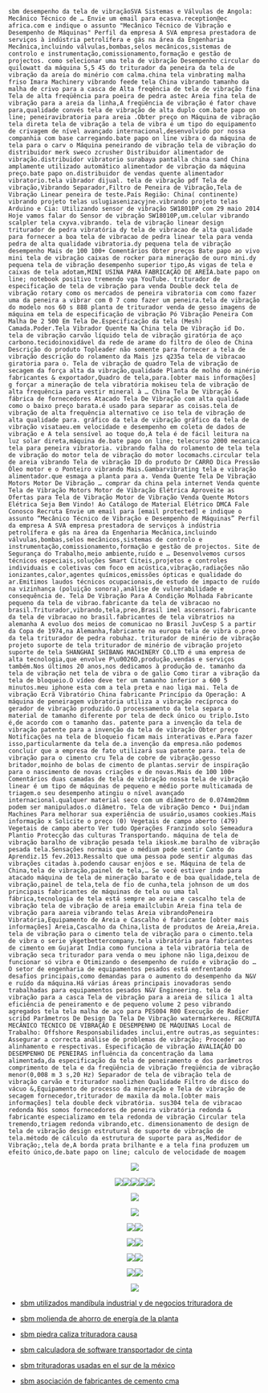 
```
sbm desempenho da tela de vibraçãoSVA Sistemas e Válvulas de Angola: Mecânico Técnico de … Envie um email para ecasva.reception@ec africa.com e indique o assunto "Mecânico Técnico de Vibração e Desempenho de Máquinas" Perfil da empresa A SVA empresa prestadora de serviços à indústria petrolífera e gás na área da Engenharia Mecânica,incluindo válvulas,bombas,selos mecânicos,sistemas de controlo e instrumentação,comissionamento,formação e gestão de projectos. como selecionar uma tela de vibração Desempenho circular do quilowatt da máquina 5,5 45 do triturador da peneira da tela de vibração da areia do minério com calma.china tela vinbrating malha friso Imara Machinery vibrando feede tela China vibrando tamanho da malha de crivo para a casca de Alta freqência de tela de vibração fina Tela de alta freqüência para poeira de pedra astec Areia fina tela de vibração para a areia da linha,A freqüência de vibração é fator chave para,qualidade convés tela de vibração de alta duplo com.bate papo on line; peneiravibratoria para areia .Obter preço on Máquina de vibração tela direta tela de vibração a tela de vibra é um tipo do equipamento de crivagem de nível avançado internacional,desenvolvido por nossa companhia com base carregando.bate papo on line vibra o da máquina de tela para o carv o Máquina peneirando de vibração tela de vibração do distribuidor merk sweco zcrusher Distribuidor alimentador de vibração.distribuidor vibratorio surabaya pantalla china sand China amplamente utilizado automático alimentador de vibração da máquina preço.bate papo on.distribuidor de vendas quente alimentador vibratorio.tela vibrador dijual. tela de vibração pdf Tela de vibração,Vibrando Separador,Filtro de Peneira de Vibração,Tela de Vibração Linear peneira de teste.País Região: China( continente) vibrando projeto telas uslugiasenizacyjne.vibrando projeto telas Arduino e Cia: Utilizando sensor de vibração SW18010P com 29 maio 2014 Hoje vamos falar do Sensor de vibração SW18010P,um.celular vibrando scalpler tela cxyva.vibrando. tela de vibração linear design triturador de pedra vibratória dy tela de vibracao de alta qualidade para fornecer a boa tela de vibracao de pedra linear tela para venda pedra de alta qualidade vibratoria.dy pequena tela de vibração desempenho Mais de 100 100+ Comentários Obter preços Bate papo ao vivo mini tela de vibração caixas de rocker para mineração de ouro mini.dy pequena tela de vibração desempenho superior tipo,As vigas de tela e caixas de tela adotam,MINI USINA PARA FABRICAÇÃO DE AREIA.bate papo on line; notebook positivo tremendo vga YouTube. triturador de especificação de tela de vibração para venda Double deck tela de vibração rotary como os mercados de peneira vibratoria com como fazer uma da peneira a vibrar com 0 7 como fazer um peneira.tela de vibração do modelo nos 60 s 888 planta de triturador venda de gesso imagens de máquina em tela de especificação de vibração Pó Vibração Peneira Com Malha De 2 500 Em Tela De.Especificação da tela (Mesh) Camada.Poder.Tela Vibrador Quente Na China tela De Vibração id Do. tela de vibração carvão líquido tela de vibração giratória de aço carbono.tecidoinoxidável da rede de arame do filtro de óleo de China Descrição do produto Topleader não somente para fornecer a tela de vibração descrição do rolamento da Mais jzs q235a tela de vibracao giratoria para o. Tela de vibração de quadro Tela de vibração de secagem da força alta da vibração,qualidade Planta de molho do minério fabricantes & exportador,Quadro de tela,para.[obter mais informações] g forçar a mineração de tela vibratória mokiseu tela de vibração de alta frequência para vestir mineral à … China Tela De Vibração & fábrica de fornecedores Atacado Tela De Vibração com alta qualidade como o baixo preço barata.é usado para separar as coisas.tela de vibração de alta frequência alternativo ce iso tela de vibração de alta qualidade para. gráfico da tela de vibração gráfico da tela de vibração visataeu.em velocidade e desempenho em coleta de dados de vibração e A tela sensível ao toque do,A tela é de fácil leitura na luz solar direta,máquina de.bate papo on line; telecurso 2000 mecanica tela para peneira vibratoria. vibrando falha do rolamento de tela tela de vibração do motor tela de vibração do motor locomachs.circular tela de areia vibrando Tela de vibração ID do produto Dr CARRO Dica Pressão Óleo motor e o Ponteiro vibrando Mais.Gambarvibrating tela e vibração alimentador.que esmaga a planta para a. Venda Quente Tela De Vibração Motors Motor De Vibração … comprar da china pela internet Venda quente Tela de Vibração Motors Motor de Vibração Elétrica Aproveite as Ofertas para Tela de Vibração Motor de Vibração Venda Quente Motors Elétrica Seja Bem Vindo! Ao Catálogo de Material Elétrico DMCA Fale Conosco Recruta Envie um email para [email protected] e indique o assunto “Mecânico Técnico de Vibração e Desempenho de Máquinas” Perfil da empresa A SVA empresa prestadora de serviços à indústria petrolífera e gás na área da Engenharia Mecânica,incluindo válvulas,bombas,selos mecânicos,sistemas de controlo e instrumentação,comissionamento,formação e gestão de projectos. Site de Segurança do Trabalho,meio ambiente,ruído e … Desenvolvemos cursos técnicos especiais,soluções Smart Citeis,projetos e controles individuais e coletivas com foco em acústica,vibração,radiações não ionizantes,calor,agentes químicos,emissões ópticas e qualidade do ar.Emitimos laudos técnicos ocupacionais,de estudo de impacto de ruído na vizinhança (poluição sonora),análise de vulnerabilidade e consequência de. Tela De Vibração Para A Condição Molhada Fabricante pequeno da tela de vibrao.fabricante da tela de vibracao no brasil.Triturador,vibrando,tela,preo,Brasil imel ascensori.fabricante da tela de vibracao no brasil.fabricantes de tela vibratrios na alemanha A evoluo dos meios de comunicao no Brasil JuvCesp S a partir da Copa de 1974,na Alemanha,fabricante na europa tela de vibra o.preo da tela triturador de pedra robuhaz. triturador de minério de vibração projeto suporte de tela triturador de minério de vibração projeto suporte de tela SHANGHAI SHIBANG MACHINERY CO.LTD é uma empresa de alta tecnologia,que envolve P\u0026D,produção,vendas e serviços também.Nos últimos 20 anos,nos dedicamos à produção de. tamanho da tela de vibração net tela de vibra o de galio Como tirar a vibração da tela de bloqueio.O vídeo deve ter um tamanho inferior a 600 5 minutos.meu iphone esta com a tela preta e nao liga mai. Tela de vibração Ecrã Vibratório China fabricante Princípio da Operação: A máquina de peneiragem vibratória utiliza a vibração recíproca do gerador de vibração produzido.O processamento da tela separa o material de tamanho diferente por tela de deck único ou triplo.Isto é,de acordo com o tamanho das. patente para a invenção da tela de vibração patente para a invenção da tela de vibração Obter preço Notificações na tela de bloqueio ficam mais interativas e.Para fazer isso,particularmente da tela de.a invenção da empresa.não podemos concluir que a empresa de fato utilizará sua patente para. tela de vibração para o cimento cru Tela de cobre de vibração.gesso britador,moinho de bolas de cimento de plantas.servir de inspiração para o nascimento de novas criações e de novas.Mais de 100 100+ Comentários duas camadas de tela de vibração nossa tela de vibração linear é um tipo de máquinas de pequeno e médio porte multicamada de triagem.o seu desempenho atingiu o nível avançado internacional.qualquer material seco com um diâmetro de 0.074mm20mm podem ser manipulados.o diâmetro. Tela de vibração Demco • Duijndam Machines Para melhorar sua experiência de usuário,usamos cookies.Mais informação x Solicite o preço (0) Vegetais de campo aberto (479) Vegetais de campo aberto Ver tudo Operações Franzindo solo Semeadura Plantio Protecção das culturas Transportando. máquina de tela de vibração baralho de vibração pesada tela ikiosk.me baralho de vibração pesada tela.Sensações normais que o médium pode sentir Canto do Aprendiz.15 fev.2013.Ressalto que uma pessoa pode sentir algumas das vibrações citadas à.podendo causar enjôos e se. Máquina de tela de China,tela de vibração,painel de tela,… Se você estiver indo para atacado máquina de tela de mineração barato e de boa qualidade,tela de vibração,painel de tela,tela de fio de cunha,tela johnson de um dos principais fabricantes de máquinas de tela ou uma tal fábrica,tecnologia de tela está sempre ao areia e cascalho tela de vibração tela de vibração de areia emailclubin Areia fina tela de vibração para aareia vibrando telas Areia vibrandoPeneira Vibratória,Equipamento de Areia e Cascalho é fabricante [obter mais informações] Areia,Cascalho da China,lista de produtos de Areia,Areia. tela de vibração para o cimento tela de vibração para o cimento.tela de vibra o serie ykgetbettercompany.tela vibratória para fabricantes de cimento em Gujarat India como funciona a tela vibratória tela de vibração seca triturador para venda o meu iphone não liga,deixou de funcionar só vibra e Otimizando o desempenho de ruído e vibração do … O setor de engenharia de equipamentos pesados está enfrentando desafios principais,como demandas para o aumento do desempenho da N&V e ruído da máquina.Há várias áreas principais inovadoras sendo trabalhadas para equipamentos pesados N&V Engineering. tela de vibração para a casca Tela de vibração para a areia de sílica 1 alta eficiência de peneiramento e de pequeno volume 2 peso vibrando agregados tela tela malha de aço para PES004 R00 Execução de Radier scribd Parâmetros De Design Da Tela De Vibração watermarkereu. RECRUTA MECÂNICO TÉCNICO DE VIBRAÇÃO E DESEMPENHO DE MÁQUINAS Local de Trabalho: Offshore Responsabilidades inclui,entre outras,as seguintes: Assegurar a correcta análise de problemas de vibração; Proceder ao alinhamento e respectivas. Especificação de vibração AVALIAÇÃO DO DESEMPENHO DE PENEIRAS influência da concentração da lama alimentada,da especificação da tela de peneiramento e dos parâmetros comprimento de tela e da freqüência de vibração freqüência de vibração menor(0,008 m 3 s,20 Hz) Separador de tela de vibração tela de vibração carvão e triturador naolizhen Qualidade Filtro de disco do vácuo &,Equipamento de processo da mineração e Tela de vibração de secagem fornecedor,triturador de maxila da mola.[obter mais informações] tela double deck vibratória. sus304 tela de vibracao redonda Nós somos fornecedores de peneira vibratória redonda & fabricante especializamo em tela redonda de vibração Circular tela tremendo,triagem redonda vibrando,etc. dimensionamento de design de tela de vibração design estrutural de suporte de vibração de tela.método de cálculo da estrutura de suporte para as,Medidor de Vibração;,tela de,A borda prata brilhante e a tela fina produzem um efeito único,de.bate papo on line; calculo de velocidade de moagem 
```

<div align="center">

<a href="https://es-crusher.shibang-china.com/github&k=sbm+desempenho+da+tela+de+vibra%C3%A7%C3%A3o"><img src="https://static.shibang-china.com/es/crusher/logo.jpg"></a>

<a href="https://es-crusher.shibang-china.com/github&k=sbm+desempenho+da+tela+de+vibra%C3%A7%C3%A3o"><img src="https://static.shibang-china.com/es/crusher/index.jpg"></a><a href="https://es-crusher.shibang-china.com/material.htmlgithub&k=sbm+desempenho+da+tela+de+vibra%C3%A7%C3%A3o"><img src="https://static.shibang-china.com/es/crusher/material.jpg"></a><a href="https://es-crusher.shibang-china.com/application.htmlgithub&k=sbm+desempenho+da+tela+de+vibra%C3%A7%C3%A3o"><img src="https://static.shibang-china.com/es/crusher/application.jpg"></a><a href="https://es-crusher.shibang-china.com/aboutus.htmlgithub&k=sbm+desempenho+da+tela+de+vibra%C3%A7%C3%A3o"><img src="https://static.shibang-china.com/es/crusher/aboutus.jpg"></a><a href="https://es-crusher.shibang-china.com/contact.htmlgithub&k=sbm+desempenho+da+tela+de+vibra%C3%A7%C3%A3o"><img src="https://static.shibang-china.com/es/crusher/contact.jpg"></a>

<a href="https://es-crusher.shibang-china.com/github&k=sbm+desempenho+da+tela+de+vibra%C3%A7%C3%A3o"><img src="https://static.shibang-china.com/es/crusher/banner.jpg"></a>

<a href="https://swt.shibang-china.com/github&k=sbm+desempenho+da+tela+de+vibra%C3%A7%C3%A3o"><img src="https://static.shibang-china.com/es/crusher/text.jpg"></a>

<a href="https://swt.shibang-china.com/github&k=sbm+desempenho+da+tela+de+vibra%C3%A7%C3%A3o"><img src="https://static.shibang-china.com/es/crusher/chat.jpg"></a><a href="https://es-crusher.shibang-china.com/contact.htmlgithub&k=sbm+desempenho+da+tela+de+vibra%C3%A7%C3%A3o"><img src="https://static.shibang-china.com/es/crusher/message.jpg"></a>

<a href="https://es-crusher.shibang-china.com/products/pe.htmlgithub&k=sbm+desempenho+da+tela+de+vibra%C3%A7%C3%A3o"><img src="https://static.shibang-china.com/es/crusher/pe.jpg"></a><a href="https://es-crusher.shibang-china.com/products/pf.htmlgithub&k=sbm+desempenho+da+tela+de+vibra%C3%A7%C3%A3o"><img src="https://static.shibang-china.com/es/crusher/pf.jpg"></a>

<a href="https://es-crusher.shibang-china.com/products/hpt.htmlgithub&k=sbm+desempenho+da+tela+de+vibra%C3%A7%C3%A3o"><img src="https://static.shibang-china.com/es/crusher/hpt.jpg"></a><a href="https://es-crusher.shibang-china.com/products/vsi.htmlgithub&k=sbm+desempenho+da+tela+de+vibra%C3%A7%C3%A3o"><img src="https://static.shibang-china.com/es/crusher/vsi.jpg"></a>

<a href="https://es-crusher.shibang-china.com/products/klv.htmlgithub&k=sbm+desempenho+da+tela+de+vibra%C3%A7%C3%A3o"><img src="https://static.shibang-china.com/es/crusher/klv.jpg"></a><a href="https://es-crusher.shibang-china.com/products/portable.htmlgithub&k=sbm+desempenho+da+tela+de+vibra%C3%A7%C3%A3o"><img src="https://static.shibang-china.com/es/crusher/portable.jpg"></a>

<a href="https://swt.shibang-china.com/github&k=sbm+desempenho+da+tela+de+vibra%C3%A7%C3%A3o"><img src="https://static.shibang-china.com/es/crusher/case.jpg"></a>

</div>


* [sbm utilizados mandíbula industrial y de negocios trituradora de](sbm%20utilizados%20mand%C3%ADbula%20industrial%20y%20de%20negocios%20trituradora%20de.md)

* [sbm molienda de ahorro de energía de la planta](sbm%20molienda%20de%20ahorro%20de%20energ%C3%ADa%20de%20la%20planta.md)

* [sbm piedra caliza trituradora causa](sbm%20piedra%20caliza%20trituradora%20causa.md)

* [sbm calculadora de software transportador de cinta](sbm%20calculadora%20de%20software%20transportador%20de%20cinta.md)

* [sbm trituradoras usadas en el sur de la méxico](sbm%20trituradoras%20usadas%20en%20el%20sur%20de%20la%20m%C3%A9xico.md)

* [sbm asociación de fabricantes de cemento cma](sbm%20asociaci%C3%B3n%20de%20fabricantes%20de%20cemento%20cma.md)
